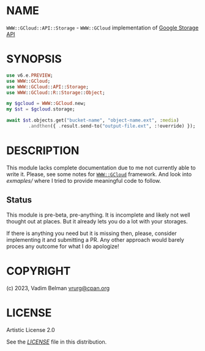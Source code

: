 NAME
====

`WWW::GCloud::API::Storage` - `WWW::GCloud` implementation of [Google Storage API](https://cloud.google.com/storage/docs/json_api)

SYNOPSIS
========

```raku
use v6.e.PREVIEW;
use WWW::GCloud;
use WWW::GCloud::API::Storage;
use WWW::GCloud::R::Storage::Object;

my $gcloud = WWW::GCloud.new;
my $st = $gcloud.storage;

await $st.objects.get("bucket-name", "object-name.ext", :media)
        .andthen({ .result.send-to("output-file.ext", :!override) });
```

DESCRIPTION
===========

This module lacks complete documentation due to me not currently able to write it. Please, see some notes for [`WWW::GCloud`](https://raku.land/zef:vrurg/WWW::GCloud) framework. And look into *exmaples/* where I tried to provide meaningful code to follow.

Status
------

This module is pre-beta, pre-anything. It is incomplete and likely not well thought out at places. But it already lets you do a lot with your storages.

If there is anything you need but it is missing then, please, consider implementing it and submitting a PR. Any other approach would barely proces any outcome for what I do apologize!

COPYRIGHT
=========

(c) 2023, Vadim Belman <vrurg@cpan.org>

LICENSE
=======

Artistic License 2.0

See the [*LICENSE*](../../../../LICENSE) file in this distribution.


